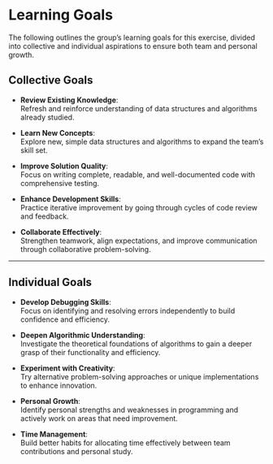 # Learning Goals  

The following outlines the group’s learning goals for this exercise, divided
into collective and individual aspirations to ensure both team and personal
growth.  

## Collective Goals  

- **Review Existing Knowledge**:  
  Refresh and reinforce understanding of data structures and algorithms already
  studied.  

- **Learn New Concepts**:  
  Explore new, simple data structures and algorithms to expand the team’s skill
  set.  

- **Improve Solution Quality**:  
  Focus on writing complete, readable, and well-documented code with
  comprehensive testing.  

- **Enhance Development Skills**:  
  Practice iterative improvement by going through cycles of code review and
  feedback.  

- **Collaborate Effectively**:  
  Strengthen teamwork, align expectations, and improve communication through
  collaborative problem-solving.  

---

## Individual Goals  

- **Develop Debugging Skills**:  
  Focus on identifying and resolving errors independently to build confidence
  and efficiency.  

- **Deepen Algorithmic Understanding**:  
  Investigate the theoretical foundations of algorithms to gain a deeper grasp
  of their functionality and efficiency.  

- **Experiment with Creativity**:  
  Try alternative problem-solving approaches or unique implementations to
  enhance innovation.  

- **Personal Growth**:  
  Identify personal strengths and weaknesses in programming and actively work
  on areas that need improvement.  

- **Time Management**:  
  Build better habits for allocating time effectively between team contributions
  and personal study.
